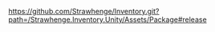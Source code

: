 https://github.com/Strawhenge/Inventory.git?path=/Strawhenge.Inventory.Unity/Assets/Package#release
